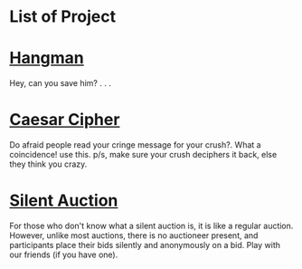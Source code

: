 # List of Project

# [Hangman](https://github.com/aimanraz/hangman.git)
Hey, can you save him? . . .

# [Caesar Cipher](https://github.com/aimanraz/caesar_cipher.git)
Do afraid people read your cringe message for your crush?. What a coincidence! use this. p/s, make sure your crush deciphers it back, else they think you crazy. 

# [Silent Auction](https://github.com/aimanraz/silent_auction.git)
For those who don't know what a silent auction is, it is like a regular auction. However, unlike most auctions, there is no auctioneer present, and participants place their bids silently and anonymously on a bid. Play with our friends (if you have one).
